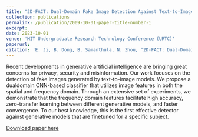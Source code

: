 ```yaml
---
title: "2D-FACT: Dual-Domain Fake Image Detection Against Text-to-Image Generative Models"
collection: publications
permalink: /publication/2009-10-01-paper-title-number-1
excerpt: 
date: 2023-10-01
venue: 'MIT Undergraduate Research Technology Conference (URTC)'
paperurl: 
citation: 'E. Ji, B. Dong, B. Samanthula, N. Zhou, ”2D-FACT: Dual-Domain Fake Image Detection Against Textto-Image Generative Models”'
---
```

Recent developments in generative artificial intelligence are bringing great concerns for privacy, security and misinformation. Our work focuses on the detection of fake images generated by text-to-image models. We propose a dualdomain CNN-based classifier that utilizes image features in both the spatial and frequency domain. Through an extensive set of experiments, we demonstrate that the frequency domain features facilitate high accuracy, zero-transfer learning between different generative models, and faster convergence. To our best knowledge, this is the first effective detector against generative models that are finetuned for a specific subject.  

[Download paper here](https://ericji150.github.io/ericji.github.io/files/2D-FACT.pdf)  